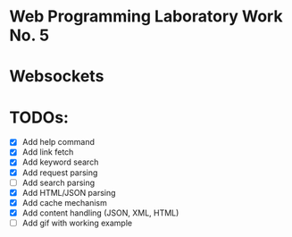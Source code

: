 # Web Programming Laboratory Work No. 5

# Websockets

# TODOs:
- [x] Add help command
- [x] Add link fetch
- [x] Add keyword search
- [x] Add request parsing
- [ ] Add search parsing
- [x] Add HTML/JSON parsing
- [x] Add cache mechanism
- [x] Add content handling (JSON, XML, HTML)
- [ ] Add gif with working example
